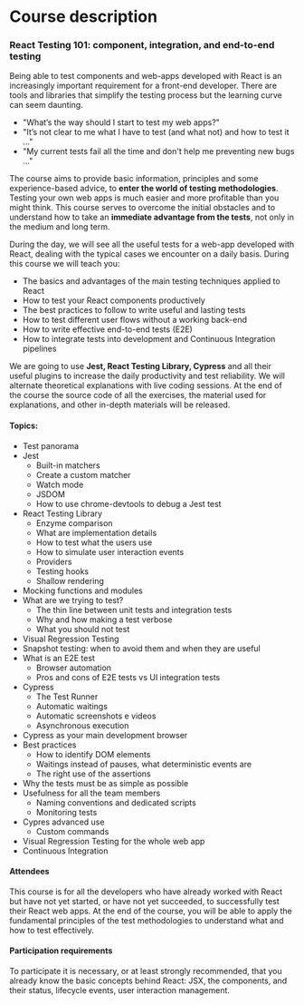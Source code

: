 # Course description

### React Testing 101: component, integration, and end-to-end testing

Being able to test components and web-apps developed with React is an increasingly important requirement for a front-end developer. There are tools and libraries that simplify the testing process but the learning curve can seem daunting.

- "What’s the way should I start to test my web apps?"
- "It’s not clear to me what I have to test (and what not) and how to test it ..."
- "My current tests fail all the time and don't help me preventing new bugs ..."

The course aims to provide basic information, principles and some experience-based advice, to **enter the world of testing methodologies**. Testing your own web apps is much easier and more profitable than you might think. This course serves to overcome the initial obstacles and to understand how to take an **immediate advantage from the tests**, not only in the medium and long term.

During the day, we will see all the useful tests for a web-app developed with React, dealing with the typical cases we encounter on a daily basis. During this course we will teach you:
- The basics and advantages of the main testing techniques applied to React
- How to test your React components productively
- The best practices to follow to write useful and lasting tests
- How to test different user flows without a working back-end
- How to write effective end-to-end tests (E2E)
- How to integrate tests into development and Continuous Integration pipelines

We are going to use **Jest, React Testing Library, Cypress** and all their useful plugins to increase the daily productivity and test reliability.
We will alternate theoretical explanations with live coding sessions. At the end of the course the source code of all the exercises, the material used for explanations, and other in-depth materials will be released.


#### Topics:
- Test panorama
- Jest
  - Built-in matchers
  - Create a custom matcher
  - Watch mode
  - JSDOM
  - How to use chrome-devtools to debug a Jest test
- React Testing Library
  - Enzyme comparison
  - What are implementation details
  - How to test what the users use
  - How to simulate user interaction events
  - Providers
  - Testing hooks
  - Shallow rendering
- Mocking functions and modules
- What are we trying to test?
  - The thin line between unit tests and integration tests
  - Why and how making a test verbose
  - What you should not test
- Visual Regression Testing
- Snapshot testing: when to avoid them and when they are useful
- What is an E2E test
  - Browser automation
  - Pros and cons of E2E tests vs UI integration tests
- Cypress
  - The Test Runner
  - Automatic waitings
  - Automatic screenshots e videos
  - Asynchronous execution
- Cypress as your main development browser
- Best practices
  - How to identify DOM elements
  - Waitings instead of pauses, what deterministic events are
  - The right use of the assertions
- Why the tests must be as simple as possible
- Usefulness for all the team members
  - Naming conventions and dedicated scripts
  - Monitoring tests
- Cypres advanced use
  - Custom commands
- Visual Regression Testing for the whole web app
- Continuous Integration

#### Attendees

This course is for all the developers who have already worked with React but have not yet started, or have not yet succeeded, to successfully test their React web apps. At the end of the course, you will be able to apply the fundamental principles of the test methodologies to understand what and how to test effectively.

#### Participation requirements

To participate it is necessary, or at least strongly recommended, that you already know the basic concepts behind React: JSX, the components, and their status, lifecycle events, user interaction management.
